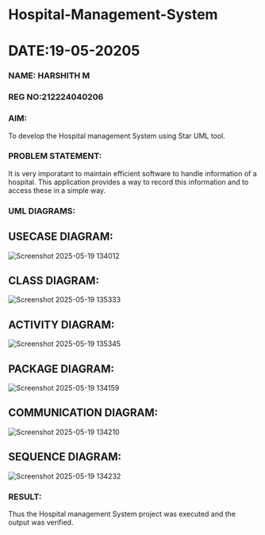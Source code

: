 # Hospital-Management-System
# DATE:19-05-20205
### NAME: HARSHITH M
### REG NO:212224040206
### AIM:
To develop the Hospital management System using Star UML tool.
### PROBLEM STATEMENT:
It is very imporatant to maintain efficient software to handle information of a hospital.
This application provides a way to record this information and to access these in a simple way.
### UML DIAGRAMS:
## USECASE DIAGRAM:
![Screenshot 2025-05-19 134012](https://github.com/user-attachments/assets/a4299b20-7be7-42bc-b456-574718deb258)
## CLASS DIAGRAM:
![Screenshot 2025-05-19 135333](https://github.com/user-attachments/assets/3c71d060-308b-4306-a700-dba608bf0592)
## ACTIVITY DIAGRAM:
![Screenshot 2025-05-19 135345](https://github.com/user-attachments/assets/1e1f950b-d5f4-48df-84d3-8552f2abe059)
## PACKAGE DIAGRAM:
![Screenshot 2025-05-19 134159](https://github.com/user-attachments/assets/f4b619a5-bb66-4929-9e68-bdec12c7625c)
## COMMUNICATION DIAGRAM:
![Screenshot 2025-05-19 134210](https://github.com/user-attachments/assets/9cbcdb7c-2c9b-44d8-b075-9de3eef11579)
## SEQUENCE DIAGRAM:
![Screenshot 2025-05-19 134232](https://github.com/user-attachments/assets/61b2bf55-e1bc-42c4-848a-f16062031d4f)
### RESULT:
Thus the Hospital management System project was executed and the output was verified.
